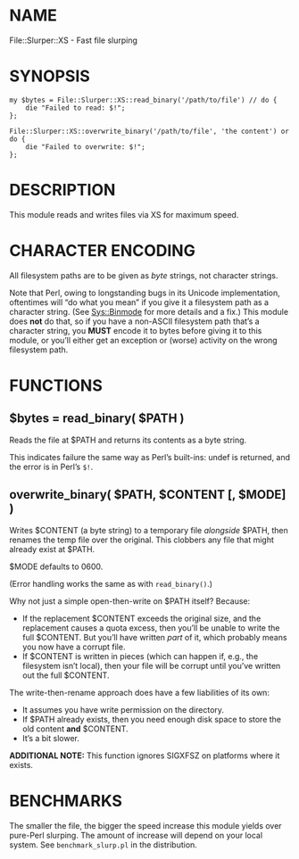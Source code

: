 # NAME

File::Slurper::XS - Fast file slurping

# SYNOPSIS

    my $bytes = File::Slurper::XS::read_binary('/path/to/file') // do {
        die "Failed to read: $!";
    };

    File::Slurper::XS::overwrite_binary('/path/to/file', 'the content') or do {
        die "Failed to overwrite: $!";
    };

# DESCRIPTION

This module reads and writes files via XS for maximum speed.

# CHARACTER ENCODING

All filesystem paths are to be given as _byte_ strings, not character
strings.

Note that Perl, owing to longstanding bugs in its Unicode
implementation, oftentimes will “do what you mean” if you give
it a filesystem path as a character string. (See [Sys::Binmode](https://metacpan.org/pod/Sys%3A%3ABinmode) for
more details and a fix.) This module does **not** do that, so if you
have a non-ASCII filesystem path that’s a character string, you **MUST**
encode it to bytes before giving it to this module, or you’ll either get
an exception or (worse) activity on the wrong filesystem path.

# FUNCTIONS

## $bytes = read\_binary( $PATH )

Reads the file at $PATH and returns its contents as a byte string.

This indicates failure the same way as Perl’s built-ins: undef is returned,
and the error is in Perl’s `$!`.

## overwrite\_binary( $PATH, $CONTENT \[, $MODE\] )

Writes $CONTENT (a byte string) to a temporary file _alongside_ $PATH, then
renames the temp file over the original. This clobbers any file that might
already exist at $PATH.

$MODE defaults to 0600.

(Error handling works the same as with `read_binary()`.)

Why not just a simple open-then-write on $PATH itself? Because:

- If the replacement $CONTENT exceeds the original size, and the
replacement causes a quota excess, then you’ll be unable to write the
full $CONTENT. But you’ll have written _part_ of it, which probably
means you now have a corrupt file.
- If $CONTENT is written in pieces (which can happen if, e.g., the
filesystem isn’t local), then your file will be corrupt until you’ve
written out the full $CONTENT.

The write-then-rename approach does have a few liabilities of its own:

- It assumes you have write permission on the directory.
- If $PATH already exists, then you need enough disk space to
store the old content **and** $CONTENT.
- It’s a bit slower.

**ADDITIONAL NOTE:** This function ignores SIGXFSZ on platforms where it
exists.

# BENCHMARKS

The smaller the file, the bigger the speed increase this module yields
over pure-Perl slurping. The amount of increase will depend on your
local system. See `benchmark_slurp.pl` in the distribution.
